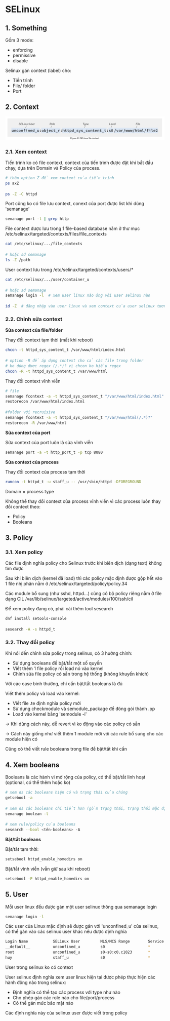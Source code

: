 # SELinux

## 1. Something

Gồm 3 mode:
- enforcing
- permissive
- disable

Selinux gán context (label) cho:
- Tiến trình
- File/ folder
- Port

## 2. Context

![context](pic/SELinux.png)

### 2.1. Xem context

Tiến trình ko có file context, context của tiến trình được đặt khi bắt đầu chạy, dựa trên Domain và Policy của process.

```bash
# thêm option Z để xem context của tiến trình
ps axZ

ps -Z -C httpd
```

Port cũng ko có file lưu context, conext của port được list khi dùng 'semanage'

```bash
semanage port -l | grep http
```

File context được lưu trong 1 file-based database nằm ở thư mục /etc/selinux/targeted/contexts/files/file_contexts

```bash
cat /etc/selinux/.../file_contexts

# hoặc sd semanage
ls -Z /path
```

User context lưu trong /etc/selinux/targeted/contexts/users/*

```bash
cat /etc/selinux/.../user/container_u

# hoặc sd semanage
semanage login -l  # xem user linux nào ứng với user selinux nào

id -Z  # đăng nhập vào user linux và xem context của user selinux tương ứng
```

### 2.2. Chỉnh sửa context

**Sửa context của file/folder**

Thay đổi context tạm thời (mất khi reboot)
```bash
chcon -t httpd_sys_content_t /var/www/html/index.html

# option -R để áp dụng context cho cả các file trong folder
# ko dùng được regex (/.*)? vì chcon ko hiểu regex
chcon -R -t httpd_sys_content_t /var/www/html
```

Thay đổi context vĩnh viễn
```bash
# file
semanage fcontext -a -t httpd_sys_content_t "/var/www/html/index.html"
restorecon /var/www/html/index.html

#folder với recruisive
semanage fcontext -a -t httpd_sys_content_t "/var/www/html(/.*)?"
restorecon -R /var/www/html
```

**Sửa context của port**

Sửa context của port luôn là sửa vĩnh viễn

```bash
semanage port -a -t http_port_t -p tcp 8080
```

**Sửa context của process**

Thay đổi context của process tạm thời
```bash
runcon -t httpd_t -u staff_u -- /usr/sbin/httpd -DFOREGROUND
```

Domain = process type

Không thể thay đổi context của process vĩnh viễn vì các process luôn thay đổi context theo:
- Policy
- Booleans

## 3. Policy

### 3.1. Xem policy

Các file định nghĩa policy cho Selinux trước khi biên dịch (dạng text) không tìm được

Sau khi biên dịch (kernel đã load) thì các policy mặc định được gộp hết vào 1 file nhị phân nằm ở /etc/selinux/targeted/policy/policy.34

Các module bổ sung (như sshd, httpd...) cũng có bộ policy riêng nằm ở file dạng CIL /var/lib/selinux/targeted/active/modules/100/ssh/cil 

Để xem policy đang có, phải cài thêm tool sesearch

```bash
dnf install setools-console

sesearch -A -s httpd_t
```

### 3.2. Thay đổi policy

Khi nói đến chỉnh sửa policy trong selinux, có 3 hướng chính:
- Sử dụng booleans để bật/tắt một số quyền
- Viết thêm 1 file policy rồi load nó vào kernel
- Chỉnh sửa file policy có sẵn trong hệ thống (không khuyến khích)

Với các case bình thường, chỉ cần bật/tắt booleans là đủ

Viết thêm policy và load vào kernel:
- Viết file .te định nghĩa policy mới
- Sử dụng checkmodule và semodule_package để đóng gói thành .pp
- Load vào kernel bằng 'semodule -i'

-> Khi dùng cách này, dễ revert vì ko động vào các policy có sẵn

-> Cách này giống như viết thêm 1 module mới với các rule bổ sung cho các module hiện có 

Cũng có thể viết rule booleans trong file để bật/tắt khi cần

## 4. Xem booleans

Booleans là các hành vi mở rộng của policy, có thể bật/tắt linh hoạt (optional, có thể thêm hoặc ko)

```bash
# xem ds các booleans hiện có và trạng thái của chúng
getsebool -a 

# xem ds các booleans chi tiết hơn (gồm trạng thái, trạng thái mặc định, mô tả)
semanage boolean -l

# xem rule/policy của booleans
sesearch --bool <tên-booleans> -A
```

**Bật/tắt booleans**

Bật/tắt tạm thời:

```bash
setsebool httpd_enable_homedirs on
```

Bật/tắt vĩnh viễn (vẫn giữ sau khi reboot)

```bash
setsebool -P httpd_enable_homedirs on
```

## 5. User

Mỗi user linux đều được gán một user selinux thông qua semanage login

```bash
semanage login -l
```

Các user của Linux mặc định sẽ được gán với 'unconfined_u' của selinux, có thể gán vào các selinux user khác nếu được định nghĩa

```bash
Login Name           SELinux User         MLS/MCS Range        Service
__default__          unconfined_u         s0                   *
root                 unconfined_u         s0-s0:c0.c1023       *
huy                  staff_u              s0                   *
```

User trong selinux ko có context

User selinux định nghĩa xem user linux hiện tại được phép thực hiện các hành động nào trong selinux:
- Định nghĩa có thể tạo các process với type như nào
- Cho phép gán các role nào cho file/port/process
- Có thể gán mức bảo mật nào

Các định nghĩa này của selinux user được viết trong policy